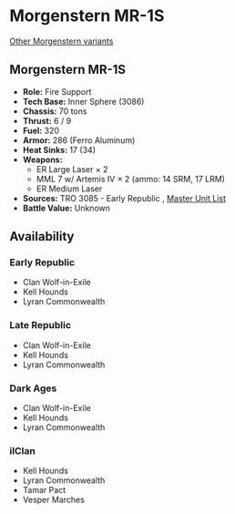 # Morgenstern MR-1S 

[Other Morgenstern variants](../morgenstern.md) 

## Morgenstern MR-1S 

- **Role:** Fire Support 
- **Tech Base:** Inner Sphere (3086) 
- **Chassis:** 70 tons 
- **Thrust:** 6 / 9 
- **Fuel:** 320 
- **Armor:** 286 (Ferro Aluminum) 
- **Heat Sinks:** 17 (34) 
- **Weapons:** 
  - ER Large Laser × 2 
  - MML 7 w/ Artemis IV × 2 (ammo: 14 SRM, 17 LRM) 
  - ER Medium Laser 
- **Sources:** TRO 3085 - Early Republic , [Master Unit List](http://masterunitlist.info/Unit/Details/2220) 
- **Battle Value:** Unknown 

## Availability 

### Early Republic 

- Clan Wolf-in-Exile 
- Kell Hounds 
- Lyran Commonwealth 

### Late Republic 

- Clan Wolf-in-Exile 
- Kell Hounds 
- Lyran Commonwealth 

### Dark Ages 

- Clan Wolf-in-Exile 
- Kell Hounds 
- Lyran Commonwealth 

### ilClan 

- Kell Hounds 
- Lyran Commonwealth 
- Tamar Pact 
- Vesper Marches 

